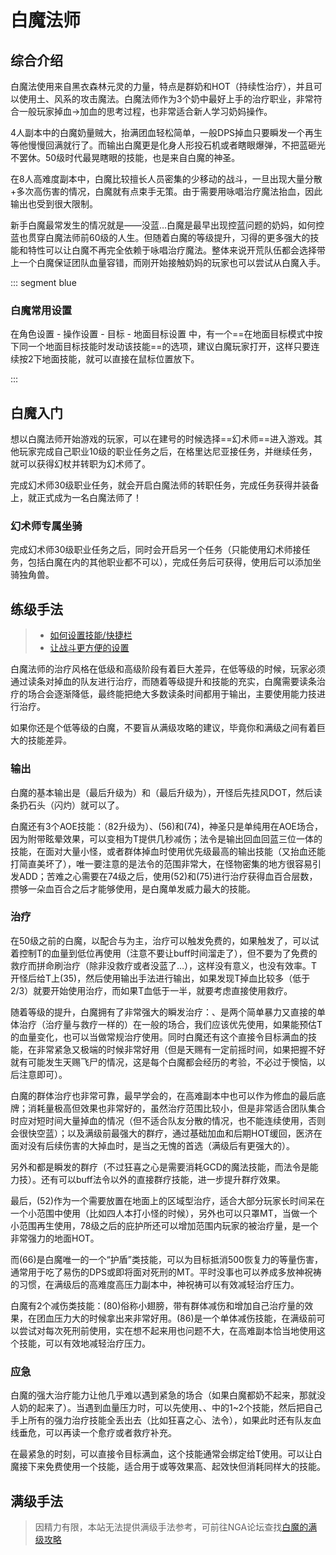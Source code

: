 # 白魔法师
<FloatTOC />

## 综合介绍

白魔法使用来自黑衣森林元灵的力量，特点是群奶和HOT（持续性治疗），并且可以使用土、风系的攻击魔法。白魔法师作为3个奶中最好上手的治疗职业，非常符合一般玩家掉血→加血的思考过程，也非常适合新人学习奶妈操作。

4人副本中的白魔奶量贼大，抬满团血轻松简单，一般DPS掉血只要瞬发一个再生等他慢慢回满就行了。而输出白魔更是化身人形投石机或者瞎眼爆弹，不把蓝砸光不罢休。50级时代最晃瞎眼的技能，也是来自白魔的神圣。

在8人高难度副本中，白魔比较擅长人员密集的少移动的战斗，一旦出现大量分散+多次高伤害的情况，白魔就有点束手无策。由于需要用咏唱治疗魔法抬血，因此输出也受到很大限制。

新手白魔最常发生的情况就是——没蓝…白魔是最早出现控蓝问题的奶妈，如何控蓝也贯穿白魔法师前60级的人生。但随着白魔的等级提升，习得的更多强大的技能和特性可以让白魔不再完全依赖于咏唱治疗魔法。整体来说开荒队伍都会选择带上一个白魔保证团队血量容错，而刚开始接触奶妈的玩家也可以尝试从白魔入手。

::: segment blue
### 白魔常用设置

在角色设置 - 操作设置 - 目标 - 地面目标设置 中，有一个==在地面目标模式中按下同一个地面目标技能时发动该技能==的选项，建议白魔玩家打开，这样只要连续按2下地面技能，就可以直接在鼠标位置放下<Action name="庇护所" />。

:::

## 白魔入门

想以白魔法师开始游戏的玩家，可以在建号的时候选择==幻术师==进入游戏。其他玩家完成自己职业10级的职业任务之后，在格里达尼亚接任务<quest name="如何加入幻术师行会" />，并继续<quest name="融入自然的幻术师" />任务，就可以获得幻杖并转职为幻术师了。

完成幻术师30级职业任务<quest name="领悟自然" type="plus" />，就会开启白魔法师的转职任务<quest name="伟人的后继者" type="plus" />，完成任务获得<item name="白魔法师之证" />并装备上，就正式成为一名白魔法师了！

### 幻术师专属坐骑

完成幻术师30级职业任务<quest name="领悟自然" type="plus" />之后，同时会开启另一个任务<quest type="plus" name="我唯一的希望" />（只能使用幻术师接任务，包括白魔在内的其他职业都不可以），完成任务后可获得<item name="独角兽笛" />，使用后可以添加坐骑独角兽。

## 练级手法

> * [如何设置技能/快捷栏](/ui/hotbar.md)
> * [让战斗更方便的设置](/ui/battle.md)

白魔法师的治疗风格在低级和高级阶段有着巨大差异，在低等级的时候，玩家必须通过读条对掉血的队友进行治疗，而随着等级提升和技能的充实，白魔需要读条治疗的场合会逐渐降低，最终能把绝大多数读条时间都用于输出，主要使用能力技进行治疗。

如果你还是个低等级的白魔，不要盲从满级攻略的建议，毕竟你和满级之间有着巨大的技能差异。

<IncludePage file="_includes/basic/healer.md" />

### 输出

白魔的基本输出是<Action name="疾风" />（最后升级为<Action name="天辉" />）和<Action name="飞石" />（最后升级为<Action name="闪灼" />），开怪后先挂风DOT，然后读条扔石头（闪灼）就可以了。

白魔还有3个AOE技能：<Action name="神圣" />（82升级为<Action name="豪圣" />）、<Action name="法令" />(56)和<Action name="苦难之心" />(74)，神圣只是单纯用在AOE场合，因为附带眩晕效果，可以变相为T提供几秒减伤；法令是输出回血回蓝三位一体的技能，在面对大量小怪，或者群体掉血时使用优先级最高的输出技能（又抬血还能打简直美坏了），唯一要注意的是法令的范围非常大，在怪物密集的地方很容易引发ADD；苦难之心需要在74级之后，使用<Action name="安慰之心" />(52)和<Action name="狂喜之心" />(75)进行治疗获得血百合层数，攒够一朵血百合之后才能够使用，是白魔单发威力最大的技能。

### 治疗
在50级之前的白魔，以<Action name="再生" />配合<Action name="治疗" />与<Action name="救疗" />为主，治疗可以触发免费的<Action name="救疗" />，如果触发了<Status :id="155" name="救疗效果提高" />，可以试着控制T的血量到低位再使用<Action name="救疗" />（注意不要让buff时间溜走了），但不要为了免费的救疗而拼命刷治疗（除非没救疗或者没蓝了…），这样没有意义，也没有效率。T开怪后给T上<Action name="再生" />(35)，然后使用输出手法进行输出，如果发现T掉血比较多（低于2/3）就要开始使用治疗，而如果T血低于一半，就要考虑直接使用救疗。

随着等级的提升，白魔拥有了非常强大的瞬发治疗：<Action name="安慰之心" />、<Action name="神名" />是两个简单暴力又直接的单体治疗（治疗量与救疗一样的）在一般的场合，我们应该优先使用<Action name="安慰之心" />，如果能预估T的血量变化，<Action name="神名" />也可以当做常规治疗使用。同时白魔还有<Action name="天赐祝福" />这个直接令目标满血的技能，在非常紧急又极端的时候非常好用（但是天赐有一定前摇时间，如果把握不好就有可能发生天赐飞尸的情况，这是每个白魔都会经历的考验，不必过于懊恼，以后注意即可）。

白魔的群体治疗也非常可靠，最早学会的<Action name="医治" />，在高难副本中也可以作为修血的最后底牌；消耗量极高但效果也非常好的<Action name="愈疗" />，虽然治疗范围比较小，但是非常适合团队集合时应对短时间大量掉血的情况（但不适合队友分散的情况，也不能连续使用，否则会很快空蓝）；以及满级前最强大的群疗<Action name="医济" />，通过基础加血和后期HOT缓回，医济在面对没有后续伤害的大掉血时，是当之无愧的首选（满级后有更强大的<Action name="礼仪之铃" />）。

另外<Action name="法令" />和<Action name="狂喜之心" />都是瞬发的群疗（不过狂喜之心是需要消耗GCD的魔法技能，而法令是能力技）。还有<Action name="全大赦" />可以buff法令以外的直接群疗技能，进一步提升群疗效果。

最后，<Action name="庇护所" />(52)作为一个需要放置在地面上的区域型治疗，适合大部分玩家长时间呆在一个小范围中使用（比如四人本打小怪的时候），另外也可以只罩MT，当做一个小范围再生使用，78级之后的庇护所还可以增加范围内玩家的被治疗量，是一个非常强力的地面HOT。

而<Action name="神祝祷" />(66)是白魔唯一的一个“护盾”类技能，可以为目标抵消500恢复力的等量伤害，通常用于吃了易伤的DPS或即将面对死刑的MT。平时没事也可以养成多放神祝祷的习惯，在满级后的高难度高压力副本中，神祝祷可以有效减轻治疗压力。

白魔有2个减伤类技能：<Action name="节制" />(80)俗称小翅膀，带有群体减伤和增加自己治疗量的效果，在团血压力大的时候拿出来非常好用。<Action name="水流幕" />(86)是一个单体减伤技能，在满级前可以尝试对每次死刑前使用，实在想不起来用也问题不大，在高难副本恰当地使用这个技能，可以有效地减轻治疗压力。

### 应急

白魔的强大治疗能力让他几乎难以遇到紧急的场合（如果白魔都奶不起来，那就没人奶的起来了）。当遇到血量压力时，可以先使用<Action name="庇护所" />、<Action name="全大赦" />、<Action name="节制" />中的1~2个技能，然后把自己手上所有的强力治疗技能全丢出去（比如狂喜之心、法令），如果此时还有队友血线垂危，可以再读一个愈疗或者救疗补充。

在最紧急的时刻，<Action name="天赐祝福" />可以直接令目标满血，这个技能通常会绑定给T使用。<Action name="无中生有" />可以让白魔接下来免费使用一个技能，适合用于<Action name="救疗" />或<Action name="愈疗" />等效果高、起效快但消耗同样大的技能。

## 满级手法

> 因精力有限，本站无法提供满级手法参考，可前往NGA论坛查找[白魔的满级攻略](https://bbs.nga.cn/thread.php?key=%E7%99%BD%E9%AD%94&fid=698)